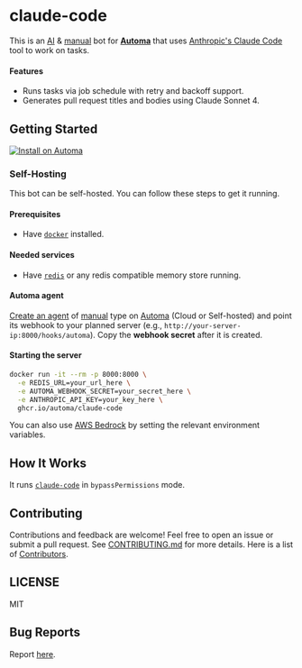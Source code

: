# claude-code

This is an [AI](https://docs.automa.app/agents/types#ai) & [manual](https://docs.automa.app/agents/types#manual) bot for [**Automa**](https://automa.app) that uses [Anthropic's Claude Code](https://www.anthropic.com/claude-code) tool to work on tasks.

#### Features

- Runs tasks via job schedule with retry and backoff support.
- Generates pull request titles and bodies using Claude Sonnet 4.

## Getting Started

[![Install on Automa](https://automa.app/install.svg)](https://console.automa.app/$/bots/new/anthropic/claude-code)

### Self-Hosting

This bot can be self-hosted. You can follow these steps to get it running.

#### Prerequisites

- Have [`docker`](https://docker.com/) installed.

#### Needed services

- Have [`redis`](https://github.com/redis/redis) or any redis compatible memory store running.

#### Automa agent

[Create an agent](https://docs.automa.app/agent-development/create-agent) of [manual](https://docs.automa.app/agents/types#manual) type on [Automa](https://automa.app) (Cloud or Self-hosted) and point its webhook to your planned server (e.g., `http://your-server-ip:8000/hooks/automa`). Copy the **webhook secret** after it is created.

#### Starting the server

```sh
docker run -it --rm -p 8000:8000 \
  -e REDIS_URL=your_url_here \
  -e AUTOMA_WEBHOOK_SECRET=your_secret_here \
  -e ANTHROPIC_API_KEY=your_key_here \
  ghcr.io/automa/claude-code
```

You can also use [AWS Bedrock](https://docs.anthropic.com/en/docs/claude-code/amazon-bedrock) by setting the relevant environment variables.

## How It Works

It runs [`claude-code`](https://www.anthropic.com/claude-code) in `bypassPermissions` mode.

## Contributing

Contributions and feedback are welcome! Feel free to open an issue or submit a pull request. See [CONTRIBUTING.md](CONTRIBUTING.md) for more details. Here is a list of [Contributors](https://github.com/automa/claude-code/contributors).

## LICENSE

MIT

## Bug Reports

Report [here](https://github.com/automa/claude-code/issues).
